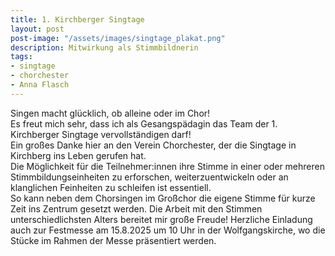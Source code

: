 ```yaml
---
title: 1. Kirchberger Singtage
layout: post
post-image: "/assets/images/singtage_plakat.png"
description: Mitwirkung als Stimmbildnerin
tags:
- singtage
- chorchester
- Anna Flasch
---
```


Singen macht glücklich, ob alleine oder im Chor! <br> Es freut mich sehr, dass ich als Gesangspädagin das Team der 1. Kirchberger Singtage vervollständigen darf! <br> Ein großes Danke hier an den Verein Chorchester, der die Singtage in Kirchberg ins Leben gerufen hat. <br> Die Möglichkeit für die Teilnehmer:innen ihre Stimme in einer oder mehreren Stimmbildungseinheiten zu erforschen, weiterzuentwickeln oder an klanglichen Feinheiten zu schleifen ist essentiell. <br> So kann neben dem Chorsingen im Großchor die eigene Stimme für kurze Zeit ins Zentrum gesetzt werden. Die Arbeit mit den Stimmen unterschiedlichsten Alters bereitet mir große Freude! Herzliche Einladung auch zur Festmesse am 15.8.2025 um 10 Uhr in der Wolfgangskirche, wo die Stücke im Rahmen der Messe präsentiert werden. 
